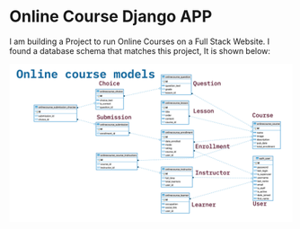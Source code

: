 # Online Course Django APP

I am building a Project to run Online Courses on a Full Stack Website. I found a database schema that matches this project, It is shown below:

![Database Model](docs/Database%20Model.jpg)